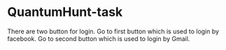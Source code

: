 # QuantumHunt-task
There are two button for login.
Go to first button which is used to login by facebook.
Go to second button which is used to login by Gmail.
